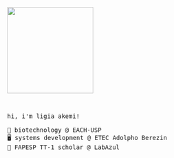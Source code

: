 <img src="https://file.notion.so/f/f/cbea08d8-2e12-4283-a99c-88ba99c4e096/58cb801f-09cf-4789-a1ed-26d60283f47a/Design_sem_nome.gif?table=block&id=1c7c6250-324e-8013-8775-c81dd66c79bf&spaceId=cbea08d8-2e12-4283-a99c-88ba99c4e096&expirationTimestamp=1743465600000&signature=-umyLiRMTdCrl2Bv0mIQzEJtz9KRr3ItDck5Ei7eAC0&downloadName=Design+sem+nome.gif" width="200px" align="center" />

&nbsp;
<pre>
hi, i'm ligia akemi!

🧬 biotechnology @ EACH-USP  
🖥️ systems development @ ETEC Adolpho Berezin  
🦠 FAPESP TT-1 scholar @ LabAzul  
</pre>
